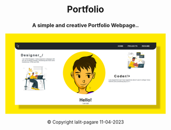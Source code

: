<h1 align="center">Portfolio</h1>
<h3 align="center">A simple and creative Portfolio Webpage..</h3>
<img src="background.png">
<p align="center">&copy; Copyright lalit-pagare 11-04-2023</p>
<p align="center" https://lalit-pagare.github.io/Portfolio.github.io/</p>
